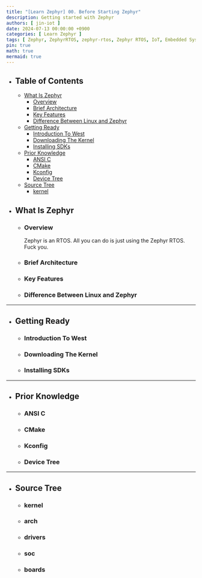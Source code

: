 ```yaml
---
title: "[Learn Zephyr] 00. Before Starting Zephyr"
description: Getting started with Zephyr
authors: [ jin-iot ]
date: 2024-07-13 00:00:00 +0900
categories: [ Learn Zephyr ]
tags: [ Zephyr, ZephyrRTOS, zephyr-rtos, Zephyr RTOS, IoT, Embedded Systems, RTOS, Realtime Operating System ]
pin: true
math: true
mermaid: true
---
```


 - ## Table of Contents 
     * [What Is Zephyr](#what-is-zephyr)
         * [Overview](#overview)
         * [Brief Architecture](#brief-architecture)
         * [Key Features](#key-features)
         * [Difference Between Linux and Zephyr](#difference-between-linux-and-ephyr)
     * [Getting Ready](#getting-ready)
        * [Introduction To West](#downloading-the-kernel)
        * [Downloading The Kernel](#downloading-the-kernel)
        * [Installing SDKs](#installing-sdks)
     * [Prior Knowledge](#prior-knowledge)
         * [ANSI C](#c)
         * [CMake](#cmake)
         * [Kconfig](#kconfig)
         * [Device Tree](#devicce-tree)
     * [Source Tree](#source-tree)
         * [kernel](#kernel)


 - ## What Is Zephyr
     - ### Overview
        Zephyr is an RTOS. All you can do is just using the Zephyr RTOS. Fuck you.

     - ### Brief Architecture
     - ### Key Features
     - ### Difference Between Linux and Zephyr

---
 - ## Getting Ready
     - ### Introduction To West
     - ### Downloading The Kernel
     - ### Installing SDKs

---

 - ## Prior Knowledge
     - ### ANSI C
     - ### CMake
     - ### Kconfig
     - ### Device Tree

---

 - ## Source Tree
     - ### kernel
     - ### arch
     - ### drivers
     - ### soc
     - ### boards